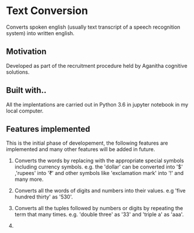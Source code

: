 # Text Conversion
Converts spoken english (usually text transcript of a speech recognition system) into written english. 

## Motivation
Developed as part of the recruitment procedure held by Aganitha cognitive solutions.

## Built with..
All the implentations are carried out in Python 3.6 in jupyter notebook in my local computer.

## Features implemented

This is the initial phase of developement, the following features are implemented and many other features will be added in future.
1. Converts the words by replacing with the appropriate special symbols including currency symbols. e.g. the 'dollar' can be converted into '$' ,'rupees' into '₹' and other symbols like 'exclamation mark' into '!' and many more.

2. Converts all the words of digits and numbers into their values. e.g 'five hundred thirty' as '530'.

3. Converts all the tuples followed by numbers or digits by repeating the term that many times. e.g. 'double three'  as '33' and 'triple a' as 'aaa'.  

4. 
